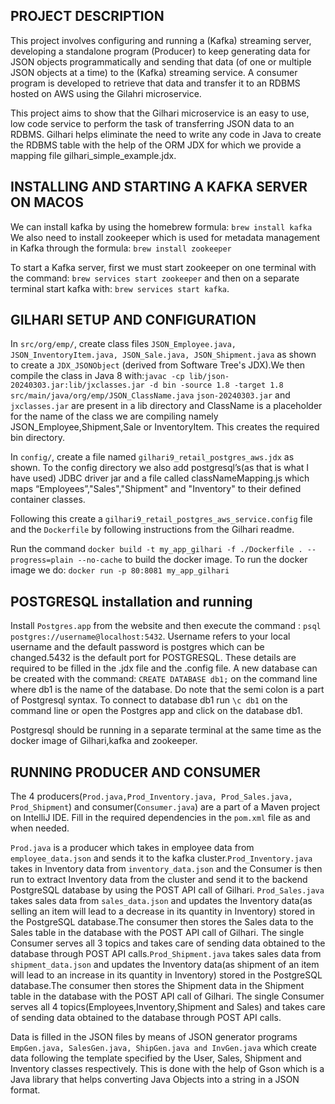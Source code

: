 ## PROJECT DESCRIPTION

This project involves configuring and running a (Kafka) streaming server, developing a standalone program (Producer) to keep generating data for JSON objects programmatically and sending that data (of one or multiple JSON objects at a time) to the (Kafka) streaming service. A consumer program is developed to retrieve that data and transfer it to an RDBMS hosted on AWS using the Gilahri microservice.

This project aims to show that the Gilhari microservice is an easy to use, low code service to perform the task of transferring JSON data to an RDBMS. Gilhari helps eliminate the need to write any code in Java to create the RDBMS table with the help of the ORM JDX for which we provide a mapping file gilhari_simple_example.jdx.



## INSTALLING AND STARTING A KAFKA SERVER ON MACOS

  We can install kafka by using the homebrew formula: ```brew install kafka```
	We also need to install zookeeper which is used for metadata management in Kafka through the formula: ```brew install zookeeper```

  To start a Kafka server, first we must start zookeeper on one terminal with the command: ```brew services start zookeeper``` and then on a separate terminal start kafka with: ```brew services start kafka```.

## GILHARI SETUP AND CONFIGURATION
	
  In ```src/org/emp/```, create class files ```JSON_Employee.java, JSON_InventoryItem.java, JSON_Sale.java, JSON_Shipment.java``` as shown to create a ```JDX_JSONObject``` (derived from Software Tree's JDX).We then compile the class in Java 8 with:```javac -cp lib/json-20240303.jar:lib/jxclasses.jar -d bin -source 1.8 -target 1.8 src/main/java/org/emp/JSON_ClassName.java```
 ```json-20240303.jar``` and ```jxclasses.jar``` are present in a lib directory and ClassName is a placeholder for the name of the class we are compiling namely JSON_Employee,Shipment,Sale or InventoryItem. This creates the required bin directory.

  In ```config/```, create a file named ```gilhari9_retail_postgres_aws.jdx``` as shown. To the config directory we also add postgresql’s(as that is what I have used) JDBC driver jar and a file called classNameMapping.js which maps “Employees”,"Sales","Shipment" and "Inventory" to their defined container classes.
  
  Following this create a ```gilhari9_retail_postgres_aws_service.config``` file and the ```Dockerfile``` by following instructions from the Gilhari readme.

  Run the command ```docker build -t my_app_gilhari -f ./Dockerfile . --progress=plain --no-cache``` to build the docker image. To run the docker image we do: ```docker run -p 80:8081 my_app_gilhari```

## POSTGRESQL installation and running
  
  Install ```Postgres.app``` from the website and then execute the command : ```psql postgres://username@localhost:5432```. Username refers to your local username and the default password is postgres which can be changed.5432 is the default port for POSTGRESQL. These details are required to be filled in the .jdx file and the .config file. A new database can be created with the command: ```CREATE DATABASE db1;``` on the command line where db1 is the name of the database. Do note that the semi colon is a part of Postgresql syntax. To connect to database db1 run ```\c db1``` on the command line or open the Postgres app and click on the database db1.

Postgresql should be running in a separate terminal at the same time as the docker image of Gilhari,kafka and zookeeper.

## RUNNING PRODUCER AND CONSUMER
 The 4 producers(```Prod.java,Prod_Inventory.java, Prod_Sales.java, Prod_Shipment```) and consumer(```Consumer.java```) are a part of a Maven project on  IntelliJ IDE. Fill in the required dependencies in the ```pom.xml``` file as and when needed. 

```Prod.java``` is a producer which takes in employee data from ```employee_data.json``` and sends it to the kafka cluster.```Prod_Inventory.java``` takes in Inventory data from ```inventory_data.json``` and the Consumer is then run to extract Inventory data from the cluster and send it to the backend PostgreSQL database by using the POST API call of Gilhari. ```Prod_Sales.java``` takes sales data from ```sales_data.json``` and updates the Inventory data(as selling an item will lead to a decrease in its quantity in Inventory) stored in the PostgreSQL database.The consumer then stores the Sales data to the Sales table in the database with the POST API call of Gilhari. The single Consumer serves all 3 topics and takes care of sending data obtained to the database through POST API calls.```Prod_Shipment.java``` takes sales data from ```shipment_data.json``` and updates the Inventory data(as shipment of an item will lead to an increase in its quantity in Inventory) stored in the PostgreSQL database.The consumer then stores the Shipment data in the Shipment table in the database with the POST API call of Gilhari. The single Consumer serves all 4 topics(Employees,Inventory,Shipment and Sales) and takes care of sending data obtained to the database through POST API calls.

Data is filled in the JSON files by means of JSON generator programs ```EmpGen.java, SalesGen.java, ShipGen.java and InvGen.java``` which create data following the template specified by the User, Sales, Shipment and Inventory classes respectively. This is done with the help of Gson which is a Java library that helps converting Java Objects into a string in a JSON format.

